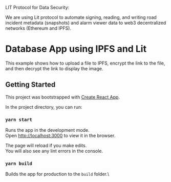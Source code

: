 LIT Protocol for Data Security:

We are using Lit protocol to automate signing, reading, and writing road incident metadata (snapshots) and alarm viewer data to web3 decentralized networks (Ethereum and IPFS).


# Database App using IPFS and Lit

This example shows how to upload a file to IPFS, encrypt the link to the file, and then decrypt the link to display the image. 

## Getting Started

This project was bootstrapped with [Create React App](https://github.com/facebook/create-react-app).

In the project directory, you can run:

### `yarn start`

Runs the app in the development mode.\
Open [http://localhost:3000](http://localhost:3000) to view it in the browser.

The page will reload if you make edits.\
You will also see any lint errors in the console.

### `yarn build`

Builds the app for production to the `build` folder.\

